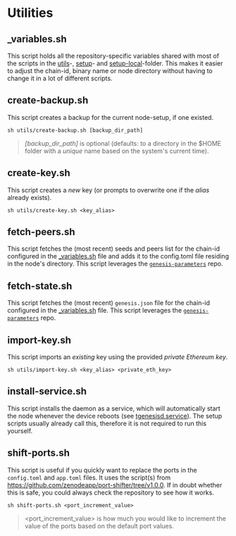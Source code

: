 # Utilities

## \_variables.sh

This script holds all the repository-specific variables shared with most of the scripts in the [utils](/utils)-, [setup](/setup)- and [setup-local](/setup-local)-folder. This makes it easier to adjust the chain-id, binary name or node directory without having to change it in a lot of different scripts.

## create-backup.sh

This script creates a backup for the current node-setup, if one existed.

```
sh utils/create-backup.sh [backup_dir_path]
```

> _[backup_dir_path]_ is optional (defaults: to a directory in the $HOME folder with a _unique_ name based on the system's current time).

## create-key.sh

This script creates a _new_ key (or prompts to overwrite one if the _alias_ already exists).

```
sh utils/create-key.sh <key_alias>
```

## fetch-peers.sh

This script fetches the (most recent) seeds and peers list for the chain-id configured in the [\_variables.sh](/utils/_variables.sh) file and adds it to the config.toml file residing in the node's directory. This script leverages the [`genesis-parameters`](https://github.com/zenodeapp/genesis-parameters) repo.

## fetch-state.sh

This script fetches the (most recent) `genesis.json` file for the chain-id configured in the [\_variables.sh](/utils/_variables.sh) file. This script leverages the [`genesis-parameters`](https://github.com/zenodeapp/genesis-parameters) repo.

## import-key.sh

This script imports an _existing_ key using the provided _private Ethereum key_.

```
sh utils/import-key.sh <key_alias> <private_eth_key>
```

## install-service.sh

This script installs the daemon as a service, which will automatically start the node whenever the device reboots (see [tgenesisd.service](/services/tgenesisd.service)). The setup scripts usually already call this, therefore it is not required to run this yourself.

## shift-ports.sh

This script is useful if you quickly want to replace the ports in the `config.toml` and `app.toml` files. It uses the script(s) from https://github.com/zenodeapp/port-shifter/tree/v1.0.0. If in doubt whether this is safe, you could always check the repository to see how it works.

```
sh shift-ports.sh <port_increment_value>
```

> <port_increment_value> is how much you would like to increment the value of the ports based on the default port values.
